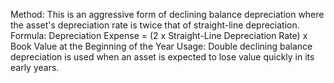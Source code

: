Method: This is an aggressive form of declining balance depreciation where the asset's depreciation rate is twice that of straight-line depreciation.
Formula: Depreciation Expense = (2 x Straight-Line Depreciation Rate) x Book Value at the Beginning of the Year
Usage: Double declining balance depreciation is used when an asset is expected to lose value quickly in its early years.